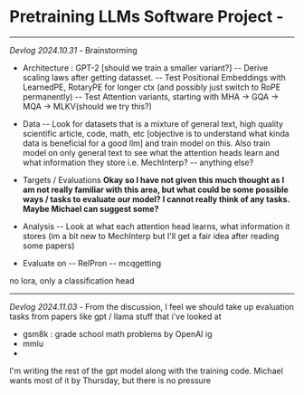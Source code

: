 # Pretraining LLMs Software Project -

---
*Devlog 2024.10.31* - Brainstorming

- Architecture : GPT-2 [should we train a smaller variant?]
-- Derive scaling laws after getting datasset.
-- Test Positional Embeddings with LearnedPE, RotaryPE for longer ctx (and possibly just switch to RoPE permanently)
-- Test Attention variants, starting with MHA -> GQA -> MQA -> MLKV(should we try this?)

- Data
-- Look for datasets that is a mixture of general text, high quality scientific article, code, math, etc [objective is to understand what kinda data is beneficial for a good llm] and train model on this. Also train model on only general text to see what the attention heads learn and what information they store i.e. MechInterp?
-- anything else?

- Targets / Evaluations
**Okay so I have not given this much thought as I am not really familiar with this area, but what could be some possible ways / tasks to evaluate our model? I cannot really think of any tasks. Maybe Michael can suggest some?**

- Analysis
-- Look at what each attention head learns, what information it stores (im a bit new to MechInterp but I'll get a fair idea after reading some papers)

- Evaluate on
-- RelPron
-- mcqgetting

 no lora, only a classification head

---

*Devlog 2024.11.03* - From the discussion, I feel we should take up evaluation tasks from papers like gpt / llama stuff that i've looked at

- gsm8k : grade school math problems by OpenAI ig
- mmlu
-

I'm writing the rest of the gpt model along with the training code.  Michael wants most of it by Thursday, but there is no pressure